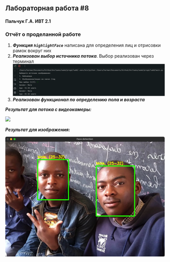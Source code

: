 ## Лабораторная работа #8
#### Пальчук Г.А. ИВТ 2.1

### Отчёт о проделанной работе

1. ***Функция ```highlightFace```*** написана для определения лиц и отрисовки рамок вокруг них
2. ***Реализован выбор источника потока***. Выбор реализован через терминал
![](images/report_0.png)
3. ***Реализован функционал по определению пола и возраста***

***Результат для потока с видеокамеры:***

![](images/report.gif)

***Результат для изображения:***

![](images/report_1.png)